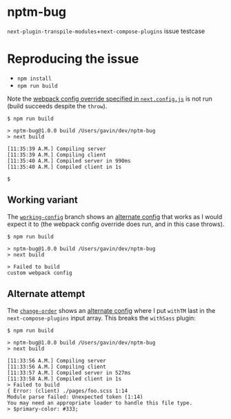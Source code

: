 # nptm-bug
`next-plugin-transpile-modules`+`next-compose-plugins` issue testcase

# Reproducing the issue
- `npm install`
- `npm run build`

Note the [webpack config override specified in `next.config.js`](https://github.com/gavinsharp/nptm-bug/blob/master/next.config.js#L12) is not run (build succeeds despite the `throw`).
```
$ npm run build

> nptm-bug@1.0.0 build /Users/gavin/dev/nptm-bug
> next build

[11:35:39 A.M.] Compiling server
[11:35:39 A.M.] Compiling client
[11:35:40 A.M.] Compiled server in 990ms
[11:35:40 A.M.] Compiled client in 1s

$
```

## Working variant
The [`working-config`](https://github.com/gavinsharp/nptm-bug/tree/working_config) branch shows an [alternate config](https://github.com/gavinsharp/nptm-bug/compare/working_config) that works as I would expect it to (the webpack config override does run, and in this case throws).
```
$ npm run build

> nptm-bug@1.0.0 build /Users/gavin/dev/nptm-bug
> next build

> Failed to build
custom webpack config
```

## Alternate attempt
The [`change-order`](https://github.com/gavinsharp/nptm-bug/tree/change_order) shows an [alternate config](https://github.com/gavinsharp/nptm-bug/compare/change_order) where I put `withTM` last in the `next-compose-plugins` input array. This breaks the `withSass` plugin:
```
$ npm run build

> nptm-bug@1.0.0 build /Users/gavin/dev/nptm-bug
> next build

[11:33:56 A.M.] Compiling server
[11:33:56 A.M.] Compiling client
[11:33:57 A.M.] Compiled server in 527ms
[11:33:58 A.M.] Compiled client in 1s
> Failed to build
{ Error: (client) ./pages/foo.scss 1:14
Module parse failed: Unexpected token (1:14)
You may need an appropriate loader to handle this file type.
> $primary-color: #333;
```
